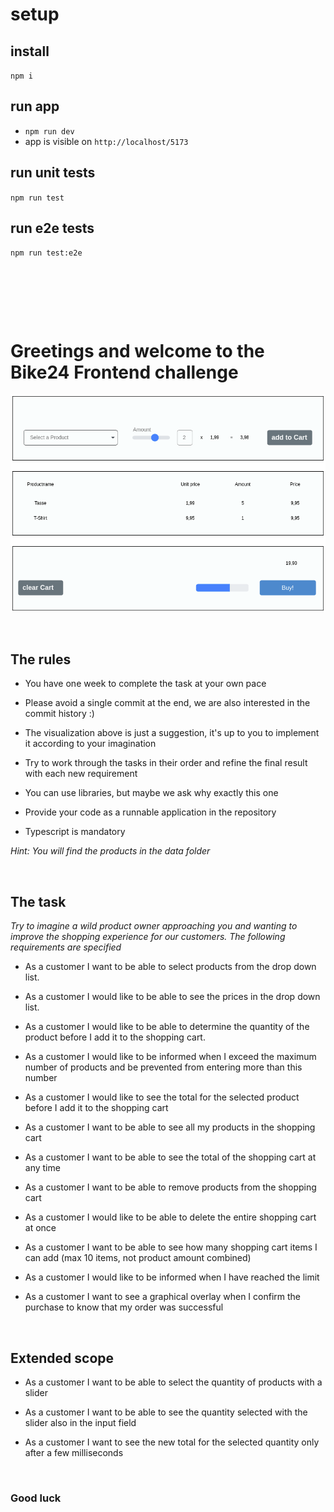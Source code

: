 # setup

## install
`npm i`

## run app
- `npm run dev`
- app is visible on `http://localhost/5173`

## run unit tests
`npm run test`

## run e2e tests
`npm run test:e2e`

&nbsp;

&nbsp;

&nbsp;


# Greetings and welcome to the Bike24 Frontend challenge

![UI example](https://github.com/Bike24/FrontendCodingChallenge/blob/main/assets/ui_example.png?raw=true)

&nbsp;
&nbsp;

## The rules
* You have one week to complete the task at your own pace

* Please avoid a single commit at the end, we are also interested in the commit history :)

* The visualization above is just a suggestion, it's up to you to implement it according to your imagination

* Try to work through the tasks in their order and refine the final result with each new requirement

* You can use libraries, but maybe we ask why exactly this one

* Provide your code as a runnable application in the repository

* Typescript is mandatory

_Hint: You will find the products in the data folder_ 

&nbsp;
&nbsp;


## The task

_Try to imagine a wild product owner approaching you and wanting to improve the shopping experience for our customers. The following requirements are specified_


* As a customer I want to be able to select products from the drop down list.

* As a customer I would like to be able to see the prices in the drop down list.

* As a customer I would like to be able to determine the quantity of the product before I add it to the shopping cart.

* As a customer I would like to be informed when I exceed the maximum number of products and be prevented from entering more than this number

* As a customer I would like to see the total for the selected product before I add it to the shopping cart

* As a customer I want to be able to see all my products in the shopping cart

* As a customer I want to be able to see the total of the shopping cart at any time

* As a customer I want to be able to remove products from the shopping cart

* As a customer I would like to be able to delete the entire shopping cart at once

* As a customer I want to be able to see how many shopping cart items I can add (max 10 items, not product amount combined)

* As a customer I would like to be informed when I have reached the limit

* As a customer I want to see a graphical overlay when I confirm the purchase to know that my order was successful

&nbsp;
&nbsp;


## Extended scope

* As a customer I want to be able to select the quantity of products with a slider

* As a customer I want to be able to see the quantity selected with the slider also in the input field

* As a customer I want to see the new total for the selected quantity only after a few milliseconds

 
 
&nbsp;
&nbsp;
&nbsp;


### Good luck